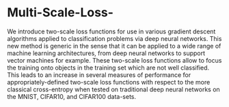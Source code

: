 # Multi-Scale-Loss-
We introduce two-scale loss functions for use in various gradient descent algorithms applied to classification problems via deep neural networks. This new method is generic in the sense that it can be applied to a wide range of machine learning architectures, from deep neural networks to support vector machines for example. These two-scale loss functions allow to focus the training onto objects in the training set which are not well classified. This leads to an increase in several measures of performance for appropriately-defined two-scale loss functions with respect to the more classical cross-entropy when tested on traditional deep neural networks on the MNIST, CIFAR10, and CIFAR100 data-sets.

